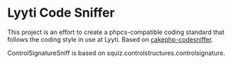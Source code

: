 # Lyyti Code Sniffer

This project is an effort to create a phpcs-compatible coding standard that follows the coding style in use at Lyyti. Based on [cakephp-codesniffer](https://github.com/cakephp/cakephp-codesniffer).

ControlSignatureSniff is based on squiz.controlstructures.controlsignature.
